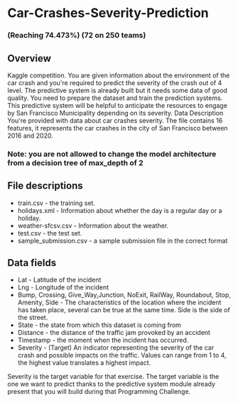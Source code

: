 # Car-Crashes-Severity-Prediction 
### (Reaching 74.473%) (72 on 250 teams)
## Overview
Kaggle competition. You are given information about the environment of the car crash and you're required to predict the severity of the crash out of 4 level. The predictive system is already built but it needs some data of good quality. You need to prepare the dataset and train the prediction systems. This predictive system will be helpful to anticipate the resources to engage by San Francisco Municipality depending on its severity.
Data Description
You're provided with data about car crashes severity. The file contains 16 features, it represents the car crashes in the city of San Francisco between 2016 and 2020.

### **Note: you are not allowed to change the model architecture from a decision tree of max_depth of 2**

## File descriptions
* train.csv - the training set.
* holidays.xml - Information about whether the day is a regular day or a holiday.
* weather-sfcsv.csv - Information about the weather.
* test.csv - the test set.
* sample_submission.csv - a sample submission file in the correct format
## Data fields
* Lat - Latitude of the incident
* Lng - Longitude of the incident
* Bump, Crossing, Give_Way,Junction, NoExit, RailWay, Roundabout, Stop, Amenity, Side - The characteristics of the location where the incident has taken place, several can be true at the same time. Side is the side of the street.
* State - the state from which this dataset is coming from
* Distance - the distance of the traffic jam provoked by an accident
* Timestamp - the moment when the incident has occurred.
* Severity - (Target) An indicator representing the severity of the car crash and possible impacts on the traffic. Values can range from 1 to 4, the highest value translates a highest impact.     

Severity is the target variable for that exercise. The target variable is the one we want to predict thanks to the predictive system module already present that you will build during that Programming Challenge.
